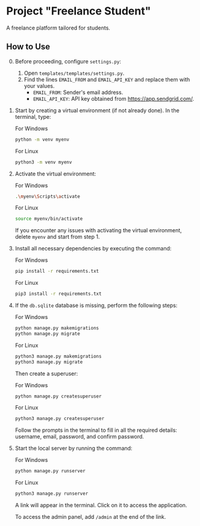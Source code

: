 # Project "Freelance Student"

A freelance platform tailored for students.

## How to Use

0. Before proceeding, configure `settings.py`:

    1. Open `templates/templates/settings.py`.
    2. Find the lines `EMAIL_FROM` and `EMAIL_API_KEY` and replace them with your values.
        - `EMAIL_FROM`: Sender's email address.
        - `EMAIL_API_KEY`: API key obtained from https://app.sendgrid.com/.

1. Start by creating a virtual environment (if not already done). In the terminal, type:

    For Windows
    ```bash
    python -m venv myenv
    ```

    For Linux
    ```bash
    python3 -m venv myenv
    ```

2. Activate the virtual environment:

    For Windows
    ```bash
    .\myenv\Scripts\activate
    ```

    For Linux
    ```bash
    source myenv/bin/activate
    ```

    If you encounter any issues with activating the virtual environment, delete `myenv` and start from step 1.

3. Install all necessary dependencies by executing the command:

    For Windows
    ```bash
    pip install -r requirements.txt
    ```

    For Linux
    ```bash
    pip3 install -r requirements.txt
    ```

4. If the `db.sqlite` database is missing, perform the following steps:

    For Windows
    ```bash
    python manage.py makemigrations
    python manage.py migrate
    ```

    For Linux
    ```bash
    python3 manage.py makemigrations
    python3 manage.py migrate
    ```

    Then create a superuser:

    For Windows
    ```bash
    python manage.py createsuperuser
    ```

    For Linux
    ```bash
    python3 manage.py createsuperuser
    ```

    Follow the prompts in the terminal to fill in all the required details: username, email, password, and confirm password.

5. Start the local server by running the command:

    For Windows
    ```bash
    python manage.py runserver
    ```

    For Linux
    ```bash
    python3 manage.py runserver
    ```

    A link will appear in the terminal. Click on it to access the application.

    To access the admin panel, add `/admin` at the end of the link.